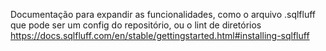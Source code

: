 Documentação para expandir as funcionalidades, como o arquivo .sqlfluff que pode ser um config do repositório, ou o lint de diretórios
https://docs.sqlfluff.com/en/stable/gettingstarted.html#installing-sqlfluff